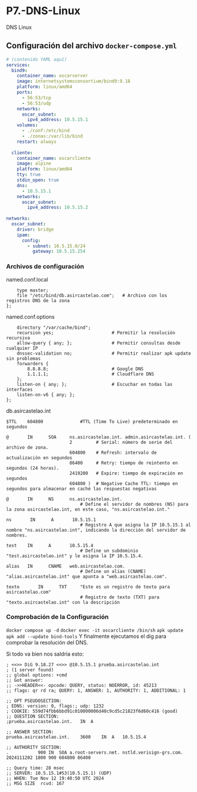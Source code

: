 # P7.-DNS-Linux
DNS Linux

## Configuración del archivo `docker-compose.yml`

```yaml
# (contenido YAML aquí)
services:
  bind9:
    container_name: oscarserver
    image: internetsystemsconsortium/bind9:9.18
    platform: linux/amd64
    ports:
      - 56:53/tcp
      - 56:53/udp
    networks:
      oscar_subnet:
        ipv4_address: 10.5.15.1
    volumes:
      - ./conf:/etc/bind
      - ./zonas:/var/lib/bind
    restart: always
  
  cliente:
    container_name: oscarcliente
    image: alpine
    platform: linux/amd64
    tty: true
    stdin_open: true
    dns:
      - 10.5.15.1
    networks:
      oscar_subnet:
        ipv4_address: 10.5.15.2
        
networks:
  oscar_subnet:
    driver: bridge
    ipam:
      config:
        - subnet: 10.5.15.0/24
          gateway: 10.5.15.254
```
### Archivos de configuración

named.conf.local

``` zone "asircastelao.int" {
    type master;
    file "/etc/bind/db.asircastelao.com";   # Archivo con los registros DNS de la zona
};
```
named.conf.options
```options {
    directory "/var/cache/bind";
    recursion yes;                      # Permitir la resolución recursiva
    allow-query { any; };               # Permitir consultas desde cualquier IP
    dnssec-validation no;               # Permitir realizar apk update sin problemas
    forwarders {
        8.8.8.8;                        # Google DNS
        1.1.1.1;                        # Cloudflare DNS
    };
    listen-on { any; };                 # Escuchar en todas las interfaces
    listen-on-v6 { any; };
};
```
db.asircastelao.int
```
$TTL    604800              #TTL (Time To Live) predeterminado en segundos

@       IN      SOA     ns.asircastelao.int. admin.asircastelao.int. (
                        2         # Serial: número de serie del archivo de zona.
                        604800    # Refresh: intervalo de actualización en segundos 
                        86400     # Retry: tiempo de reintento en segundos (24 horas).
                        2419200   # Expire: tiempo de expiración en segundos 
                        604800 )  # Negative Cache TTL: tiempo en segundos para almacenar en caché las respuestas negativas

@       IN      NS      ns.asircastelao.int.
                            # Define el servidor de nombres (NS) para la zona asircastelao.int, en este caso, "ns.asircastelao.int."

ns       IN      A       10.5.15.1
                            # Registro A que asigna la IP 10.5.15.1 al nombre "ns.asircastelao.int", indicando la dirección del servidor de nombres.

test    IN      A       10.5.15.4
                            # Define un subdominio "test.asircastelao.int" y le asigna la IP 10.5.15.4.

alias   IN      CNAME   web.asircastelao.com.
                            # Define un alias (CNAME) "alias.asircastelao.int" que apunta a "web.asircastelao.com".

texto       IN      TXT     "Este es un registro de texto para asircastelao.com"
                            # Registro de texto (TXT) para "texto.asircastelao.int" con la descripción
```
### Comprobación de la Configuración

``` docker compose up -d ```
`` docker exec -it oscarcliente /bin/sh ``
``
apk update
apk add --update bind-tools ``
Y finalmente ejecutamos el dig para comprobar la resolución del DNS.

Si todo va bien nos saldria esto:
```
; <<>> DiG 9.18.27 <<>> @10.5.15.1 prueba.asircastelao.int
; (1 server found)
;; global options: +cmd
;; Got answer:
;; ->>HEADER<<- opcode: QUERY, status: NOERROR, id: 45213
;; flags: qr rd ra; QUERY: 1, ANSWER: 1, AUTHORITY: 1, ADDITIONAL: 1

;; OPT PSEUDOSECTION:
; EDNS: version: 0, flags:; udp: 1232
; COOKIE: 559d74fbb6bbd91c010000006d40c9cd5c21823f6d60c416 (good)
;; QUESTION SECTION:
;prueba.asircastelao.int.	IN	A

;; ANSWER SECTION:
prueba.asircastelao.int.	3600	IN	A	10.5.15.4

;; AUTHORITY SECTION:
.			900	IN	SOA	a.root-servers.net. nstld.verisign-grs.com. 2024111202 1800 900 604800 86400

;; Query time: 28 msec
;; SERVER: 10.5.15.1#53(10.5.15.1) (UDP)
;; WHEN: Tue Nov 12 19:40:50 UTC 2024
;; MSG SIZE  rcvd: 167

```







